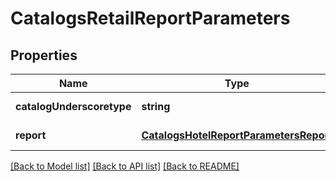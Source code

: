 # CatalogsRetailReportParameters

## Properties
Name | Type | Description | Notes
------------ | ------------- | ------------- | -------------
**catalogUnderscoretype** | **string** |  | [default to null]
**report** | [**CatalogsHotelReportParametersReport**](CatalogsHotelReportParametersReport.md) |  | [default to null]

[[Back to Model list]](../README.md#documentation-for-models) [[Back to API list]](../README.md#documentation-for-api-endpoints) [[Back to README]](../README.md)


